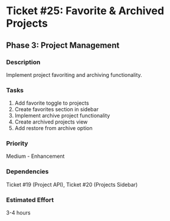 # Ticket #25: Favorite & Archived Projects

## Phase 3: Project Management

### Description
Implement project favoriting and archiving functionality.

### Tasks
1) Add favorite toggle to projects  
2) Create favorites section in sidebar  
3) Implement archive project functionality  
4) Create archived projects view  
5) Add restore from archive option  

### Priority
Medium - Enhancement

### Dependencies
Ticket #19 (Project API), Ticket #20 (Projects Sidebar)

### Estimated Effort
3-4 hours
